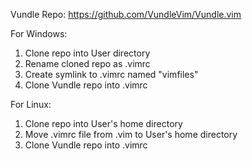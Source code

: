 Vundle Repo: https://github.com/VundleVim/Vundle.vim

For Windows:
1) Clone repo into User directory
2) Rename cloned repo as .vimrc
3) Create symlink to .vimrc named "vimfiles"
4) Clone Vundle repo into .vimrc

For Linux:
1) Clone repo into User's home directory
2) Move .vimrc file from .vim to User's home directory
3) Clone Vundle repo into .vimrc
